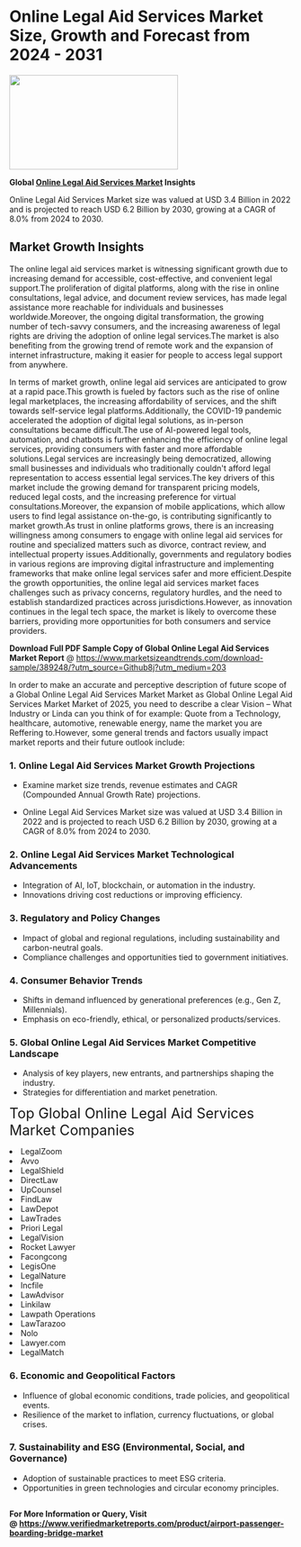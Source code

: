 <H1>Online Legal Aid Services Market Size, Growth and Forecast from 2024 - 2031</H1><img class="aligncenter size-medium wp-image-584254" src="https://thirdeyenews.in/wp-content/uploads/2024/09/Global-Market-Research-300x168.jpeg" alt="" width="300" height="168" /><p><strong>Global&nbsp;<a href="https://www.marketsizeandtrends.com/download-sample/389248/?utm_source=Github8j?utm_medium=203">Online Legal Aid Services Market</a> Insights</strong></p><p>Online Legal Aid Services Market size was valued at USD 3.4 Billion in 2022 and is projected to reach USD 6.2 Billion by 2030, growing at a CAGR of 8.0% from 2024 to 2030.</p><p><h2>Market Growth Insights</h2> <p>The online legal aid services market is witnessing significant growth due to increasing demand for accessible, cost-effective, and convenient legal support.The proliferation of digital platforms, along with the rise in online consultations, legal advice, and document review services, has made legal assistance more reachable for individuals and businesses worldwide.Moreover, the ongoing digital transformation, the growing number of tech-savvy consumers, and the increasing awareness of legal rights are driving the adoption of online legal services.The market is also benefiting from the growing trend of remote work and the expansion of internet infrastructure, making it easier for people to access legal support from anywhere.</p> <p>In terms of market growth, online legal aid services are anticipated to grow at a rapid pace.This growth is fueled by factors such as the rise of online legal marketplaces, the increasing affordability of services, and the shift towards self-service legal platforms.Additionally, the COVID-19 pandemic accelerated the adoption of digital legal solutions, as in-person consultations became difficult.The use of AI-powered legal tools, automation, and chatbots is further enhancing the efficiency of online legal services, providing consumers with faster and more affordable solutions.Legal services are increasingly being democratized, allowing small businesses and individuals who traditionally couldn't afford legal representation to access essential legal services.The key drivers of this market include the growing demand for transparent pricing models, reduced legal costs, and the increasing preference for virtual consultations.Moreover, the expansion of mobile applications, which allow users to find legal assistance on-the-go, is contributing significantly to market growth.As trust in online platforms grows, there is an increasing willingness among consumers to engage with online legal aid services for routine and specialized matters such as divorce, contract review, and intellectual property issues.Additionally, governments and regulatory bodies in various regions are improving digital infrastructure and implementing frameworks that make online legal services safer and more efficient.Despite the growth opportunities, the online legal aid services market faces challenges such as privacy concerns, regulatory hurdles, and the need to establish standardized practices across jurisdictions.However, as innovation continues in the legal tech space, the market is likely to overcome these barriers, providing more opportunities for both consumers and service providers.<p><span class=""><strong>Download Full PDF Sample Copy of Global Online Legal Aid Services Market Report</strong> @ <a href="https://www.marketsizeandtrends.com/download-sample/389248/?utm_source=Github8j?utm_medium=203" target="_blank">https://www.marketsizeandtrends.com/download-sample/389248/?utm_source=Github8j?utm_medium=203</a></span></p><p>In order to make an accurate and perceptive description of future scope of a Global&nbsp;Online Legal Aid Services Market Market as Global&nbsp;Online Legal Aid Services Market Market of 2025, you need to describe a clear Vision &ndash; What Industry or Linda can you think of for example: Quote from a Technology, healthcare, automotive, renewable energy, name the market you are Reffering to.However, some general trends and factors usually impact market reports and their future outlook include:</p><h3>1.&nbsp;<strong>Online Legal Aid Services Market Growth Projections</strong></h3><ul><li>Examine market size trends, revenue estimates and CAGR (Compounded Annual Growth Rate) projections.</li><li><p>Online Legal Aid Services Market size was valued at USD 3.4 Billion in 2022 and is projected to reach USD 6.2 Billion by 2030, growing at a CAGR of 8.0% from 2024 to 2030.</p></li></ul><h3>2.&nbsp;<strong>Online Legal Aid Services Market Technological Advancements</strong></h3><ul><li>Integration of AI, IoT, blockchain, or automation in the industry.</li><li>Innovations driving cost reductions or improving efficiency.</li></ul><h3>3.&nbsp;<strong>Regulatory and Policy Changes</strong></h3><ul><li>Impact of global and regional regulations, including sustainability and carbon-neutral goals.</li><li>Compliance challenges and opportunities tied to government initiatives.</li></ul><h3>4.&nbsp;<strong>Consumer Behavior Trends</strong></h3><ul><li>Shifts in demand influenced by generational preferences (e.g., Gen Z, Millennials).</li><li>Emphasis on eco-friendly, ethical, or personalized products/services.</li></ul><h3>5.&nbsp;<strong>Global Online Legal Aid Services Market Competitive Landscape</strong></h3><ul><li>Analysis of key players, new entrants, and partnerships shaping the industry.</li><li>Strategies for differentiation and market penetration.</li></ul><p data-pm-slice="1 1 []"><span style="color: inherit; font-family: inherit; font-size: 25px;">Top Global Online Legal Aid Services Market Companies</span></p><div class="" data-test-id=""><p><li>LegalZoom</li><li> Avvo</li><li> LegalShield</li><li> DirectLaw</li><li> UpCounsel</li><li> FindLaw</li><li> LawDepot</li><li> LawTrades</li><li> Priori Legal</li><li> LegalVision</li><li> Rocket Lawyer</li><li> Facongcong</li><li> LegisOne</li><li> LegalNature</li><li> Incfile</li><li> LawAdvisor</li><li> Linkilaw</li><li> Lawpath Operations</li><li> LawTarazoo</li><li> Nolo</li><li> Lawyer.com</li><li> LegalMatch</li></p></div><h3>6.&nbsp;<strong>Economic and Geopolitical Factors</strong></h3><ul><li>Influence of global economic conditions, trade policies, and geopolitical events.</li><li>Resilience of the market to inflation, currency fluctuations, or global crises.</li></ul><h3>7.&nbsp;<strong>Sustainability and ESG (Environmental, Social, and Governance)</strong></h3><ul><li>Adoption of sustainable practices to meet ESG criteria.</li><li>Opportunities in green technologies and circular economy principles.</li></ul><h2><strong style="font-size: 14px;">For More Information or Query, Visit @&nbsp;</strong><a style="background-color: #ffffff; font-size: 14px;" href="https://www.marketsizeandtrends.com/report/online-legal-aid-services-market/" target="_blank">https://www.verifiedmarketreports.com/product/airport-passenger-boarding-bridge-market</a></h2>